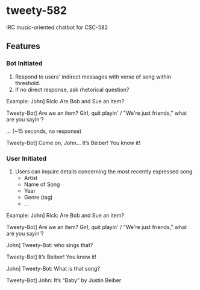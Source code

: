 # tweety-582
IRC music-oriented chatbot for CSC-582

## Features

### Bot Initiated
1. Respond to users' indirect messages with verse of song within threshold.
2. If no direct response, ask rhetorical question?

Example:
John] Rick: Are Bob and Sue an item?

Tweety-Bot] Are we an item? Girl, quit playin' / "We're just friends," what are you sayin'?

... (~15 seconds, no response)

Tweety-Bot] Come on, John... It’s Beiber! You know it!


### User Initiated
1. Users can inquire details concerning the most recently expressed song.
    - Artist
    - Name of Song
    - Year
    - Genre (tag)
    - ...

Example:
John] Rick: Are Bob and Sue an item?

Tweety-Bot] Are we an item? Girl, quit playin' / "We're just friends," what are you sayin'?

John] Tweety-Bot: who sings that?

Tweety-Bot] It’s Beiber! You know it!

John] Tweety-Bot: What is that song?

Tweety-Bot] John: It’s “Baby” by Justin Beiber
